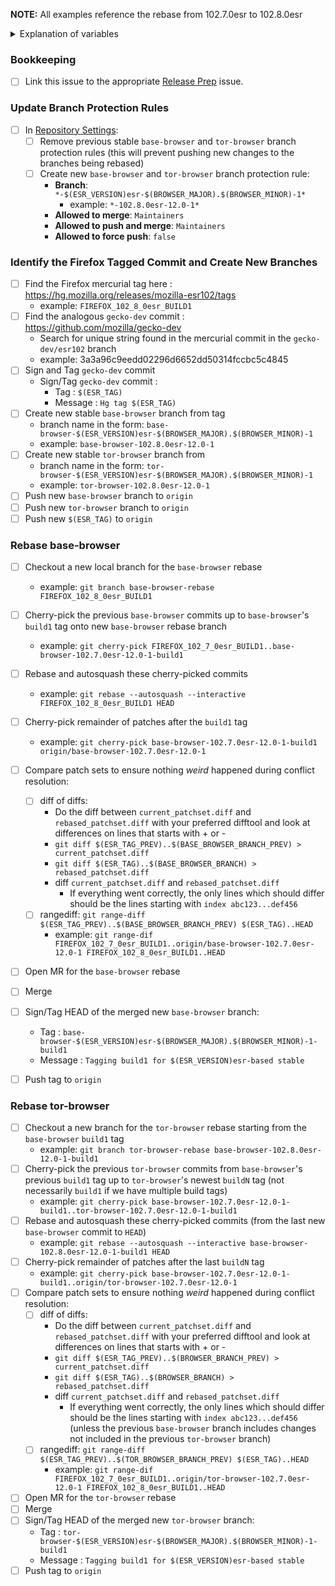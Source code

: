 **NOTE:** All examples reference the rebase from 102.7.0esr to 102.8.0esr

<details>
  <summary>Explanation of variables</summary>
- `$(ESR_VERSION)` : the Mozilla defined ESR version, used in various places for building tor-browser tags, labels, etc
  - example : `102.8.0`
- `$(ESR_TAG)` : the Mozilla defined hg (Mercurial) tag associated with `$(ESR_VERSION)`
  - example : `FIREFOX_102_8_0esr_RELEASE`
- `$(ESR_TAG_PREV)` : the Mozilla defined hg (Mercurial) tag associated with the previous ESR version when rebasing (ie, the ESR version we are rebasing from)
- `$(BROWSER_MAJOR)` : the browser major version
  - example : `12`
- `$(BROWSER_MINOR)` : the browser minor version
  - example : either `0` or `5`; Alpha's is always `(Stable + 5) % 10`
- `$(BASE_BROWSER_BRANCH)` : the full name of the current `base-browser` branch
  - example: `base-browser-102.8.0esr-12.0-1`
- `$(BASE_BROWSER_BRANCH_PREV)` : the full name of the previous `base-browser` branch
  - example: `base-browser-102.7.0esr-12.0-1`
- `$(TOR_BROWSER_BRANCH)` : the full name of the current `tor-browser` branch
  - example: `tor-browser-102.8.0esr-12.0-1`
- `$(TOR_BROWSER_BRANCH_PREV)` : the full name of the previous `tor-browser` branch
  - example: `tor-browser-102.7.0esr-12.0-1`
</details>

### **Bookkeeping**

- [ ] Link this issue to the appropriate [Release Prep](https://gitlab.torproject.org/tpo/applications/tor-browser-build/-/issues/?sort=updated_desc&state=opened&label_name%5B%5D=Release%20Prep) issue.

### Update Branch Protection Rules

- [ ] In [Repository Settings](https://gitlab.torproject.org/tpo/applications/tor-browser/-/settings/repository):
  - [ ] Remove previous stable `base-browser` and `tor-browser` branch protection rules (this will prevent pushing new changes to the branches being rebased)
  - [ ] Create new `base-browser` and `tor-browser` branch protection rule:
    - **Branch**: `*-$(ESR_VERSION)esr-$(BROWSER_MAJOR).$(BROWSER_MINOR)-1*`
      - example: `*-102.8.0esr-12.0-1*`
    - **Allowed to merge**: `Maintainers`
    - **Allowed to push and merge**: `Maintainers`
    - **Allowed to force push**: `false`

### **Identify the Firefox Tagged Commit and Create New Branches**

- [ ] Find the Firefox mercurial tag here : https://hg.mozilla.org/releases/mozilla-esr102/tags
   - example: `FIREFOX_102_8_0esr_BUILD1`
- [ ] Find the analogous `gecko-dev` commit : https://github.com/mozilla/gecko-dev
  - Search for unique string found in the mercurial commit in the `gecko-dev/esr102` branch
  - example: 3a3a96c9eedd02296d6652dd50314fccbc5c4845
- [ ] Sign and Tag `gecko-dev` commit
  - Sign/Tag `gecko-dev` commit :
    - Tag : `$(ESR_TAG)`
    - Message : `Hg tag $(ESR_TAG)`
- [ ] Create new stable `base-browser` branch from tag
  - branch name in the form: `base-browser-$(ESR_VERSION)esr-$(BROWSER_MAJOR).$(BROWSER_MINOR)-1`
  - example: `base-browser-102.8.0esr-12.0-1`
- [ ] Create new stable `tor-browser` branch from
  - branch name in the form: `tor-browser-$(ESR_VERSION)esr-$(BROWSER_MAJOR).$(BROWSER_MINOR)-1`
  - example: `tor-browser-102.8.0esr-12.0-1`
- [ ] Push new `base-browser` branch to `origin`
- [ ] Push new `tor-browser` branch to `origin`
- [ ] Push new `$(ESR_TAG)` to `origin`

### **Rebase base-browser**

- [ ] Checkout a new local branch for the `base-browser` rebase
  - example: `git branch base-browser-rebase FIREFOX_102_8_0esr_BUILD1`
- [ ] Cherry-pick the previous `base-browser` commits up to `base-browser`'s `build1` tag onto new `base-browser` rebase branch
  - example: `git cherry-pick FIREFOX_102_7_0esr_BUILD1..base-browser-102.7.0esr-12.0-1-build1`
- [ ] Rebase and autosquash these cherry-picked commits
  - example: `git rebase --autosquash --interactive FIREFOX_102_8_0esr_BUILD1 HEAD`
- [ ] Cherry-pick remainder of patches after the `build1` tag
  - example: `git cherry-pick base-browser-102.7.0esr-12.0-1-build1 origin/base-browser-102.7.0esr-12.0-1`
- [ ] Compare patch sets to ensure nothing *weird* happened during conflict resolution:
  - [ ] diff of diffs:
    -  Do the diff between `current_patchset.diff` and `rebased_patchset.diff` with your preferred difftool and look at differences on lines that starts with + or -
    - `git diff $(ESR_TAG_PREV)..$(BASE_BROWSER_BRANCH_PREV) > current_patchset.diff`
    - `git diff $(ESR_TAG)..$(BASE_BROWSER_BRANCH) > rebased_patchset.diff`
    - diff `current_patchset.diff` and `rebased_patchset.diff`
      - If everything went correctly, the only lines which should differ should be the lines starting with `index abc123...def456`
  - [ ] rangediff: `git range-diff $(ESR_TAG_PREV)..$(BASE_BROWSER_BRANCH_PREV) $(ESR_TAG)..HEAD`
    - example: `git range-dif FIREFOX_102_7_0esr_BUILD1..origin/base-browser-102.7.0esr-12.0-1 FIREFOX_102_8_0esr_BUILD1..HEAD`
- [ ] Open MR for the `base-browser` rebase
- [ ] Merge
- [ ] Sign/Tag HEAD of the merged new `base-browser` branch:
  - Tag : `base-browser-$(ESR_VERSION)esr-$(BROWSER_MAJOR).$(BROWSER_MINOR)-1-build1`
  - Message : `Tagging build1 for $(ESR_VERSION)esr-based stable`
- [ ] Push tag to `origin`


### **Rebase tor-browser**

- [ ] Checkout a new branch for the `tor-browser` rebase starting from the `base-browser` `build1` tag
  - example: `git branch tor-browser-rebase base-browser-102.8.0esr-12.0-1-build1`
- [ ] Cherry-pick the previous `tor-browser` commits from `base-browser`'s previous `build1` tag up to `tor-browser`'s newest `buildN` tag (not necessarily `build1` if we have multiple build tags)
  - example: `git cherry-pick base-browser-102.7.0esr-12.0-1-build1..tor-browser-102.7.0esr-12.0-1-build1`
- [ ] Rebase and autosquash these cherry-picked commits (from the last new `base-browser` commit to `HEAD`)
  - example: `git rebase --autosquash --interactive base-browser-102.8.0esr-12.0-1-build1 HEAD`
- [ ] Cherry-pick remainder of patches after the last `buildN` tag
  - example: `git cherry-pick base-browser-102.7.0esr-12.0-1-build1..origin/tor-browser-102.7.0esr-12.0-1`
- [ ] Compare patch sets to ensure nothing *weird* happened during conflict resolution:
  - [ ] diff of diffs:
    -  Do the diff between `current_patchset.diff` and `rebased_patchset.diff` with your preferred difftool and look at differences on lines that starts with + or -
    - `git diff $(ESR_TAG_PREV)..$(BROWSER_BRANCH_PREV) > current_patchset.diff`
    - `git diff $(ESR_TAG)..$(BROWSER_BRANCH) > rebased_patchset.diff`
    - diff `current_patchset.diff` and `rebased_patchset.diff`
      - If everything went correctly, the only lines which should differ should be the lines starting with `index abc123...def456` (unless the previous `base-browser` branch includes changes not included in the previous `tor-browser` branch)
  - [ ] rangediff: `git range-diff $(ESR_TAG_PREV)..$(TOR_BROWSER_BRANCH_PREV) $(ESR_TAG)..HEAD`
    - example: `git range-dif FIREFOX_102_7_0esr_BUILD1..origin/tor-browser-102.7.0esr-12.0-1 FIREFOX_102_8_0esr_BUILD1..HEAD`
- [ ] Open MR for the `tor-browser` rebase
- [ ] Merge
- [ ] Sign/Tag HEAD of the merged new `tor-browser` branch:
  - Tag : `tor-browser-$(ESR_VERSION)esr-$(BROWSER_MAJOR).$(BROWSER_MINOR)-1-build1`
  - Message : `Tagging build1 for $(ESR_VERSION)esr-based stable`
- [ ] Push tag to `origin`
